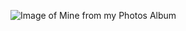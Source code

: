 ![Image of Mine from my Photos Album](https://lh3.googleusercontent.com/sHE4ScpVHwiuPpotT23Suuq5Ij5UAlaQ5Wex9oam3wxqYLKKzEH2hTKSKeQWQZexORzMK-6YdnSRD8zecxLJ2rivJ8sG-LAmXQayn4EnToM5u2YgK0dK2IbZeemI0GIWtKTszEHgnHfzFD9FdPRdl-a-4F1CmJYhUT6cJ0jO60kRvRqdmUw-ECN2jp5vECKMcqn-9REC3fTM1Hrxx9L3MLE2KiLxkx20tKukJbO9TuCja-0QOmhPPV8yVkCCmbr9ktn26k67UMffiIPHacWFreBh_kDPZCNZRI5m2moXWYlgIR-CDLZyXEYJIxecUS20_9AH6fbH3NIv66GTbWMzIR6jKdwi7aksi9g7lL46ajCG39ZRv4Fhb00yFVmlOkX-Z8RPRktN_H2Vvh2fnk9KSKtOu2axlHJ24PkGpe_svbCiAFR1_H_XcKqKVDrs28KkP-nyUHj7rMfcUaxlOtIia3LXhW6M7fgJwmW4c9GSjjnlsUBBm0iBBQB8XVvp0LxO5FkG0_6-LNnSanNKexuqr6NYQrdCp3GxDawp72jaQ4GYAXCtj2ZV8Oowa6C91GYdfDfZCIH1XTOwXkp2rnAodCErG4R3zuLgoab7VG8bdUPtXiUFluLbi5hYrrMQScY3vK03fYQ7vFbi7qZA_ubSvDbZjEXM29FDU1LlilMmgK48GEZ31SEYU6zk6Aeqe4aPVjfxWdo4JeFKwR9PUJCxQ-kSeg=s250-k-rw-no)
